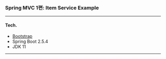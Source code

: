 ### Spring MVC 1편: Item Service Example

---

#### Tech.
* [Bootstrap](https://getbootstrap.com/)
* Spring Boot 2.5.4
* JDK 11    

---

